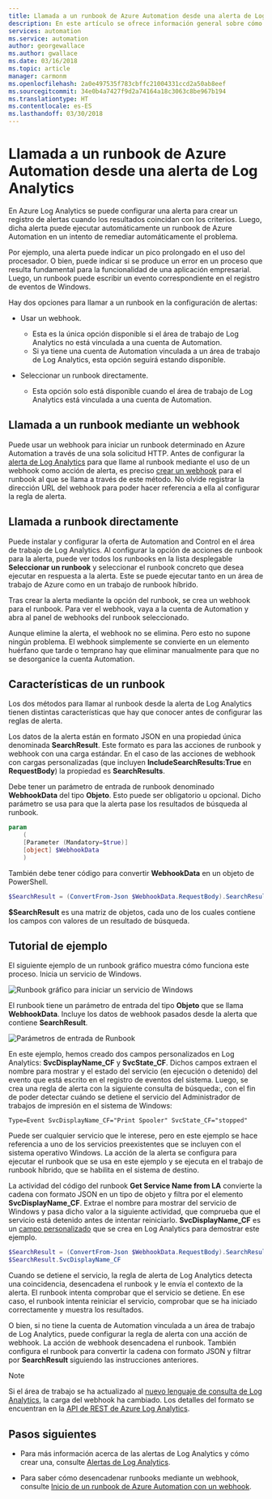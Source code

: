 ```yaml
---
title: Llamada a un runbook de Azure Automation desde una alerta de Log Analytics
description: En este artículo se ofrece información general sobre cómo invocar un runbook de Automation desde una alerta de Log Analytics en Azure.
services: automation
ms.service: automation
author: georgewallace
ms.author: gwallace
ms.date: 03/16/2018
ms.topic: article
manager: carmonm
ms.openlocfilehash: 2a0e497535f783cbffc21004331ccd2a50ab8eef
ms.sourcegitcommit: 34e0b4a7427f9d2a74164a18c3063c8be967b194
ms.translationtype: HT
ms.contentlocale: es-ES
ms.lasthandoff: 03/30/2018
---
```

# <a name="call-an-azure-automation-runbook-from-a-log-analytics-alert"></a>Llamada a un runbook de Azure Automation desde una alerta de Log Analytics

En Azure Log Analytics se puede configurar una alerta para crear un registro de alertas cuando los resultados coincidan con los criterios. Luego, dicha alerta puede ejecutar automáticamente un runbook de Azure Automation en un intento de remediar automáticamente el problema. 

Por ejemplo, una alerta puede indicar un pico prolongado en el uso del procesador. O bien, puede indicar si se produce un error en un proceso que resulta fundamental para la funcionalidad de una aplicación empresarial. Luego, un runbook puede escribir un evento correspondiente en el registro de eventos de Windows.  

Hay dos opciones para llamar a un runbook en la configuración de alertas:

* Usar un webhook.
   * Esta es la única opción disponible si el área de trabajo de Log Analytics no está vinculada a una cuenta de Automation.
   * Si ya tiene una cuenta de Automation vinculada a un área de trabajo de Log Analytics, esta opción seguirá estando disponible.  

* Seleccionar un runbook directamente.
   * Esta opción solo está disponible cuando el área de trabajo de Log Analytics está vinculada a una cuenta de Automation.

## <a name="calling-a-runbook-by-using-a-webhook"></a>Llamada a un runbook mediante un webhook

Puede usar un webhook para iniciar un runbook determinado en Azure Automation a través de una sola solicitud HTTP. Antes de configurar la [alerta de Log Analytics](../log-analytics/log-analytics-alerts.md#alert-rules) para que llame al runbook mediante el uso de un webhook como acción de alerta, es preciso [crear un webhook](automation-webhooks.md#creating-a-webhook) para el runbook al que se llama a través de este método. No olvide registrar la dirección URL del webhook para poder hacer referencia a ella al configurar la regla de alerta.   

## <a name="calling-a-runbook-directly"></a>Llamada a runbook directamente

Puede instalar y configurar la oferta de Automation and Control en el área de trabajo de Log Analytics. Al configurar la opción de acciones de runbook para la alerta, puede ver todos los runbooks en la lista desplegable **Seleccionar un runbook** y seleccionar el runbook concreto que desea ejecutar en respuesta a la alerta. Este se puede ejecutar tanto en un área de trabajo de Azure como en un trabajo de runbook híbrido. 

Tras crear la alerta mediante la opción del runbook, se crea un webhook para el runbook. Para ver el webhook, vaya a la cuenta de Automation y abra al panel de webhooks del runbook seleccionado. 

Aunque elimine la alerta, el webhook no se elimina. Pero esto no supone ningún problema. El webhook simplemente se convierte en un elemento huérfano que tarde o temprano hay que eliminar manualmente para que no se desorganice la cuenta Automation.  

## <a name="characteristics-of-a-runbook"></a>Características de un runbook

Los dos métodos para llamar al runbook desde la alerta de Log Analytics tienen distintas características que hay que conocer antes de configurar las reglas de alerta. 

Los datos de la alerta están en formato JSON en una propiedad única denominada **SearchResult**. Este formato es para las acciones de runbook y webhook con una carga estándar. En el caso de las acciones de webhook con cargas personalizadas (que incluyen **IncludeSearchResults:True** en **RequestBody**) la propiedad es **SearchResults**.

Debe tener un parámetro de entrada de runbook denominado **WebhookData** del tipo **Objeto**. Esto puede ser obligatorio u opcional. Dicho parámetro se usa para que la alerta pase los resultados de búsqueda al runbook.

```powershell
param  
    (  
    [Parameter (Mandatory=$true)]  
    [object] $WebhookData  
    )
```
También debe tener código para convertir **WebhookData** en un objeto de PowerShell.

```powershell
$SearchResult = (ConvertFrom-Json $WebhookData.RequestBody).SearchResult.value
```

**$SearchResult** es una matriz de objetos, cada uno de los cuales contiene los campos con valores de un resultado de búsqueda.


## <a name="example-walkthrough"></a>Tutorial de ejemplo

El siguiente ejemplo de un runbook gráfico muestra cómo funciona este proceso. Inicia un servicio de Windows.

![Runbook gráfico para iniciar un servicio de Windows](media/automation-invoke-runbook-from-omsla-alert/automation-runbook-restartservice.png)

El runbook tiene un parámetro de entrada del tipo **Objeto** que se llama **WebhookData**. Incluye los datos de webhook pasados desde la alerta que contiene **SearchResult**.

![Parámetros de entrada de Runbook](media/automation-invoke-runbook-from-omsla-alert/automation-runbook-restartservice-inputparameter.png)

En este ejemplo, hemos creado dos campos personalizados en Log Analytics: **SvcDisplayName_CF** y **SvcState_CF**. Dichos campos extraen el nombre para mostrar y el estado del servicio (en ejecución o detenido) del evento que está escrito en el registro de eventos del sistema. Luego, se crea una regla de alerta con la siguiente consulta de búsqueda:, con el fin de poder detectar cuándo se detiene el servicio del Administrador de trabajos de impresión en el sistema de Windows:

`Type=Event SvcDisplayName_CF="Print Spooler" SvcState_CF="stopped"` 

Puede ser cualquier servicio que le interese, pero en este ejemplo se hace referencia a uno de los servicios preexistentes que se incluyen con el sistema operativo Windows. La acción de la alerta se configura para ejecutar el runbook que se usa en este ejemplo y se ejecuta en el trabajo de runbook híbrido, que se habilita en el sistema de destino.   

La actividad del código del runbook **Get Service Name from LA** convierte la cadena con formato JSON en un tipo de objeto y filtra por el elemento **SvcDisplayName_CF**. Extrae el nombre para mostrar del servicio de Windows y pasa dicho valor a la siguiente actividad, que comprueba que el servicio está detenido antes de intentar reiniciarlo. **SvcDisplayName_CF** es un [campo personalizado](../log-analytics/log-analytics-custom-fields.md) que se crea en Log Analytics para demostrar este ejemplo.

```powershell
$SearchResult = (ConvertFrom-Json $WebhookData.RequestBody).SearchResult.value
$SearchResult.SvcDisplayName_CF  
```

Cuando se detiene el servicio, la regla de alerta de Log Analytics detecta una coincidencia, desencadena el runbook y le envía el contexto de la alerta. El runbook intenta comprobar que el servicio se detiene. En ese caso, el runbook intenta reiniciar el servicio, comprobar que se ha iniciado correctamente y muestra los resultados.     

O bien, si no tiene la cuenta de Automation vinculada a un área de trabajo de Log Analytics, puede configurar la regla de alerta con una acción de webhook. La acción de webhook desencadena el runbook. También configura el runbook para convertir la cadena con formato JSON y filtrar por **SearchResult** siguiendo las instrucciones anteriores.    

>[!NOTE]
> Si el área de trabajo se ha actualizado al [nuevo lenguaje de consulta de Log Analytics](../log-analytics/log-analytics-log-search-upgrade.md), la carga del webhook ha cambiado. Los detalles del formato se encuentran en la [API de REST de Azure Log Analytics](https://aka.ms/loganalyticsapiresponse).

## <a name="next-steps"></a>Pasos siguientes

* Para más información acerca de las alertas de Log Analytics y cómo crear una, consulte [Alertas de Log Analytics](../log-analytics/log-analytics-alerts.md).

* Para saber cómo desencadenar runbooks mediante un webhook, consulte [Inicio de un runbook de Azure Automation con un webhook](automation-webhooks.md).
